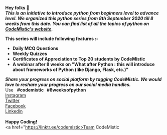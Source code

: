 **Hey folks 👋**<br>
***This is an initiative to introduce python from beginners level to advance level.
We organized this python series from 8th September 2020 till 8 weeks from this date.
You can find list of all the topics of python on [CodeMistic's website](https://codemistic.github.io).***

**This series will include following features :-**
-  **Daily MCQ Questions**
-  **Weekly Quizzes**
-  **Certificates of Appreciation to Top 20 students by CodeMistic**
-  **A webinar after 8 weeks on "What after Python : this will introduce about frameworks of Python (like Django, Flask, etc.)"**

***Share your progress on social platform by tagging CodeMistic.
We would love to reshare your progress on our social media handles.***<br>
Use &nbsp; **#codemistic &nbsp; #8weeksofpython**<br>
[Instagram](https://www.instagram.com/codemistic.in/) <br>  [ Twitter](https://www.twitter.com/codemistic/)   <br> [Facebook](https://www.facebook.com/codemistic/)  <br>  [Linkedin](https://www.linkedin.com/company/codemistic/)<br><br>
**Happy Coding!**<br>
<a href="https://linktr.ee/codemistic>Team CodeMistic</a>
